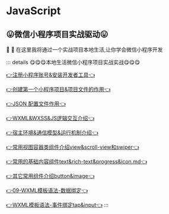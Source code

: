 # JavaScript



## 😛微信小程序项目实战驱动😛

:tada: :100: 在这里我将通过一个实战项目本地生活,让你学会微信小程序开发

::: details 😋😋😋本地生活微信小程序项目实战实战😋😋😋


[👉注册小程序账号&安装开发者工具👈](./01-注册小程序账号&安装开发者工具.md)

[👉创建第一个小程序项目&项目文件的作用👈](./02-创建第一个小程序项目&项目文件的作用.md)

[👉JSON 配置文件作用👈](./03-JSON%20配置文件作用.md)

[👉WXML&WXSS&JS逻辑交互介绍👈](./04-WXML&WXSS&JS逻辑交互介绍.md)


[👉宿主环境&通信模型&运行机制介绍👈](./05-宿主环境&通信模型&运行机制介绍.md)


[👉常用视图容器类组件介绍view&scroll-view和swiper👈](./06-常用视图容器类组件介绍view&scroll-view和swiper.md)

[👉常用的基础内容组件text&rich-text&progress&icon.md👈](./07-常用的基础内容组件text&rich-text&progress&icon.md)

[👉其它常用组件介绍button&image👈](./08-其它常用组件介绍button&image.md)

[👉09-WXML模板语法-数据绑定👈](./09-WXML模板语法-数据绑定.md)

[👉WXML模板语法-事件绑定tap&input👈](./10-WXML模板语法-事件绑定tap&input.md)
:::

